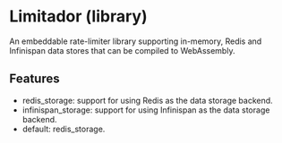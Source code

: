 # Limitador (library)

An embeddable rate-limiter library supporting in-memory, Redis and Infinispan data stores that can be compiled to WebAssembly.

## Features

* redis_storage: support for using Redis as the data storage backend.
* infinispan_storage: support for using Infinispan as the data storage backend.
* default: redis_storage.
